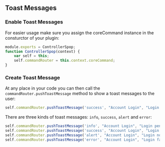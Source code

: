 ## Toast Messages

### Enable Toast Messages

For easier usage make sure you assign the coreCommand instance in the consturctor of your plugin:

```javascript
module.exports = ControllerSpop;
function ControllerSpop(context) {
	var self = this;
	self.commandRouter = this.context.coreCommand;
}
```

### Create Toast Message

At any place in your code you can then call the `commandRouter.pushToastMessage` method to show a toast messages to the user:

```javascript
self.commandRouter.pushToastMessage('success', "Account Login", "Login was successful");
```

There are three kinds of toast messages: `info`, `success`, `alert` and `error`:

```javascript
self.commandRouter.pushToastMessage('info', "Account Login", "Login pending....");
self.commandRouter.pushToastMessage('success', "Account Login", "Login was successful");
self.commandRouter.pushToastMessage('alert', "Account Login", "Login not possible");
self.commandRouter.pushToastMessage('error', "Account Login", "Login failed - invalid credentials");
```